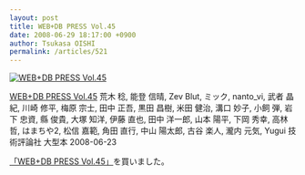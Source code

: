 ```yaml
---
layout: post
title: WEB+DB PRESS Vol.45
date: 2008-06-29 18:17:00 +0900
author: Tsukasa OISHI
permalink: /articles/521
---
```


 [![WEB+DB PRESS Vol.45](https://images-na.ssl-images-amazon.com/images/I/51GSwm08HsL._SL160_.jpg "WEB+DB PRESS Vol.45")](http://www.amazon.co.jp/WEB-DB-PRESS-Vol-45-%E8%8D%92%E6%9C%A8/dp/4774134864%3FSubscriptionId%3DAKIAIKJECTBTL3JTYTKA%26tag%3Dkaeruspoon-22%26linkCode%3Dxm2%26camp%3D2025%26creative%3D165953%26creativeASIN%3D4774134864)

 [WEB+DB PRESS Vol.45](http://www.amazon.co.jp/WEB-DB-PRESS-Vol-45-%E8%8D%92%E6%9C%A8/dp/4774134864%3FSubscriptionId%3DAKIAIKJECTBTL3JTYTKA%26tag%3Dkaeruspoon-22%26linkCode%3Dxm2%26camp%3D2025%26creative%3D165953%26creativeASIN%3D4774134864)
荒木 稔, 能登 信晴, Zev Blut, ミック, nanto\_vi, 武者 晶紀, 川崎 修平, 梅原 宗士, 田中 正吾, 黒田 昌樹, 米田 健治, 溝口 妙子, 小飼 弾, 岩下 忠資, 縣 俊貴, 大塚 知洋, 伊藤 直也, 田中 洋一郎, 山本 陽平, 下岡 秀幸, 高林 哲, はまちや2, 松信 嘉範, 角田 直行, 中山 陽太郎, 古谷 楽人, 瀧内 元気, Yugui
技術評論社
大型本
2008-06-23

 [「WEB+DB PRESS Vol.45」](http://www.amazon.co.jp/WEB-DB-PRESS-Vol-45-%E8%8D%92%E6%9C%A8/dp/4774134864%3FSubscriptionId%3DAKIAIKJECTBTL3JTYTKA%26tag%3Dkaeruspoon-22%26linkCode%3Dxm2%26camp%3D2025%26creative%3D165953%26creativeASIN%3D4774134864)を買いました。
